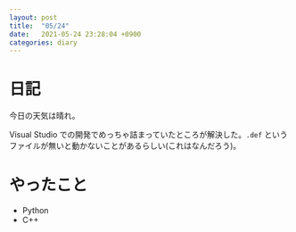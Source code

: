 ```yaml
---
layout: post
title:  "05/24"
date:   2021-05-24 23:28:04 +0900
categories: diary
---
```

# 日記

今日の天気は晴れ。

Visual Studio での開発でめっちゃ詰まっていたところが解決した。`.def` というファイルが無いと動かないことがあるらしい(これはなんだろう)。

# やったこと

- Python
- C++